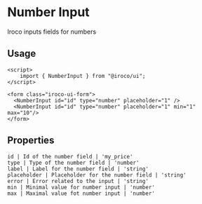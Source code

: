 # Number Input

Iroco inputs fields for numbers

## Usage

```example
<script>
    import { NumberInput } from "@iroco/ui";
</script>

<form class="iroco-ui-form">
  <NumberInput id="id" type="number" placeholder="1" />
  <NumberInput id="id" type="number" placeholder="1" min="1" max="10"/>
</form>
```

## Properties

```properties
id | Id of the number field | 'my_price'
type | Type of the number field | 'number'
label | Label for the number field | 'string'
placeholder | Placeholder for the number field | 'string'
error | Error related to the input | 'string'
min | Minimal value for number input | 'number'
max | Maximal value fot number input | 'number'
```